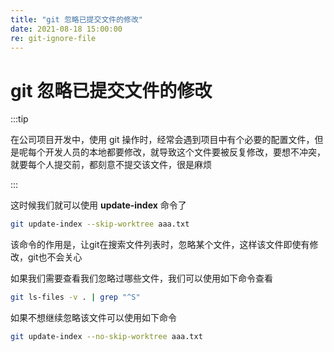 ```yaml
---
title: "git 忽略已提交文件的修改"
date: 2021-08-18 15:00:00
re: git-ignore-file
---
```


# git 忽略已提交文件的修改

:::tip

在公司项目开发中，使用 git 操作时，经常会遇到项目中有个必要的配置文件，但是呢每个开发人员的本地都要修改，就导致这个文件要被反复修改，要想不冲突，就要每个人提交前，都刻意不提交该文件，很是麻烦

:::

这时候我们就可以使用 **update-index** 命令了

```bash
git update-index --skip-worktree aaa.txt
```

该命令的作用是，让git在搜索文件列表时，忽略某个文件，这样该文件即使有修改，git也不会关心

如果我们需要查看我们忽略过哪些文件，我们可以使用如下命令查看

```bash
git ls-files -v . | grep "^S"
```

如果不想继续忽略该文件可以使用如下命令

```bash
git update-index --no-skip-worktree aaa.txt
```



